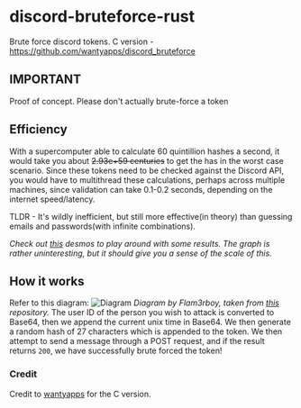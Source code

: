 # discord-bruteforce-rust
Brute force discord tokens.
C version - https://github.com/wantyapps/discord_bruteforce
## IMPORTANT
Proof of concept. Please don't actually brute-force a token
## Efficiency
With a supercomputer able to calculate 60 quintillion hashes a second, it would take you about ~~2.93e+59 centuries~~ to get the has in the worst case scenario. Since these tokens need to be checked against the Discord API, you would have to multithread these calculations, perhaps across multiple machines, since validation can take 0.1-0.2 seconds, depending on the internet speed/latency.

TLDR - It's wildly inefficient, but still more effective(in theory) than guessing emails and passwords(with infinite combinations).


*Check out [this](https://www.desmos.com/calculator/n0hk8jqnup) desmos to play around with some results. The graph is rather uninteresting, but it should give you a sense of the scale of this.*

## How it works
Refer to this diagram:
![Diagram](https://user-images.githubusercontent.com/34555296/120932740-4ca47480-c6f7-11eb-9270-6fb3fbbd856c.png)
*Diagram by Flam3rboy, taken from [this](https://github.com/hxr404/Discord-Console-hacks) repository.*
The user ID of the person you wish to attack is converted to Base64, then we append the current unix time in Base64. We then generate a random hash of 27 characters which is appended to the token. We then attempt to send a message through a POST request, and if the result returns `200`, we have successfully brute forced the token!
### Credit
Credit to [wantyapps](https://github.com/wantyapps/) for the C version.
